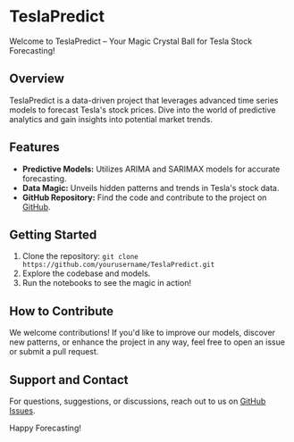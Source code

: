 # TeslaPredict

Welcome to TeslaPredict – Your Magic Crystal Ball for Tesla Stock Forecasting!

## Overview

TeslaPredict is a data-driven project that leverages advanced time series models to forecast Tesla's stock prices. Dive into the world of predictive analytics and gain insights into potential market trends.

## Features

- **Predictive Models:** Utilizes ARIMA and SARIMAX models for accurate forecasting.
- **Data Magic:** Unveils hidden patterns and trends in Tesla's stock data.
- **GitHub Repository:** Find the code and contribute to the project on [GitHub](https://github.com/ShreyashSingh1/TeslaPredict).

## Getting Started

1. Clone the repository: `git clone https://github.com/yourusername/TeslaPredict.git`
2. Explore the codebase and models.
3. Run the notebooks to see the magic in action!

## How to Contribute

We welcome contributions! If you'd like to improve our models, discover new patterns, or enhance the project in any way, feel free to open an issue or submit a pull request.

## Support and Contact

For questions, suggestions, or discussions, reach out to us on [GitHub Issues](https://github.com/ShreyashSingh1/TeslaPredict/issues).

Happy Forecasting!

